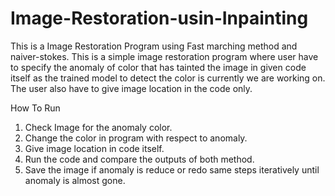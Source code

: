 # Image-Restoration-usin-Inpainting
This is a Image Restoration Program using Fast marching method and naiver-stokes. This is a simple image restoration program where user have to specify the anomaly of color that has tainted the image in given code itself as the trained model to detect the color is currently we are working on. The user also have to give image location in the code only.

How To Run
1) Check Image for the anomaly color.
2) Change the color in program with respect to anomaly.
3) Give image location in code itself.
4) Run the code and compare the outputs of both method.
5) Save the image if anomaly is reduce or redo same steps iteratively until anomaly is almost gone.
